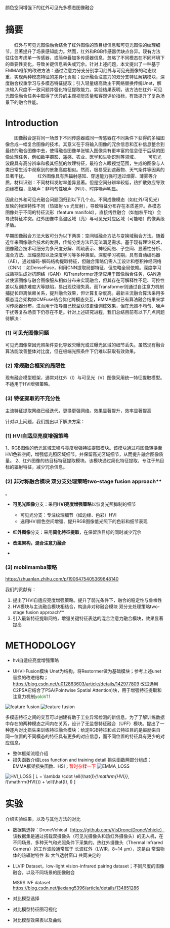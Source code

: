颜色空间增强下的红外可见光多模态图像融合

# 摘要

　　红外与可见光图像融合结合了红外图像的热目标信息和可见光图像的纹理细节，显著提升了场景感知能力。然而，红外和RGB传感器优缺点各异。现有方法往往仅考虑单一传感器，或简单叠加多传感器信息，忽略了不同模态在不同环境下的重要性变化，导致关键信息丢失或冗余。针对上述问题，本文提出了一种基于EMMA框架的改进方法：通过注意力分支分别学习红外与可见光图像的动态权重，实现两种模态特征的差异化贡献；设计融合注意力的双分支特征解耦模块，深度融合权重学习与多模态特征提取；引入轻量级高效主干网络替换传统Unet，解决输入尺度不一致问题并强化特征提取能力。实验结果表明，该方法在红外-可见光图像融合任务中取得了优异的主观视觉质量和客观评价指标，有效提升了复杂场景下的融合性能。

# Introduction
　　图像融合是将同一场景下不同传感器或同一传感器在不同条件下获得的多幅图像合成一幅复合图像的技术。其意义在于将输入图像的冗余信息和互补信息整合到最终的融合图像中去，使得融合图像单张输入图像具有更丰富的信息便于后续的图像处理任务，例如数字摄影、遥感、农业、医学和生物识别等领域。
　　可见光波段具有高分辨率和极其细腻的纹理特征，最符合人眼视觉范围，生成的图像与人类日常生活中观察到的景象高度相似。然而，极易受到遮蔽物、天气条件等因素的显著干扰。
　　红外图像具有热辐射感知、穿透能力强可透过烟雾、薄雾等介质，材料识别：不同材料发射率差异显著。但是空间分辨率较低，热扩散效应导致边缘模糊，高噪声：非均匀性噪声（NU）、时序噪声明显。

因此红外和可见光融合问题回归到以下几个点。不同成像模态（如红外/可见光）反映的物理特性不同（热辐射 vs 光反射），导致特征分布存在本质差异。各模态图像处于不同的特征流形（feature manifold），直接线性融合（如加权平均）会导致特征冲突。红外图像中高温区域（亮）与可见光对应区域（可能暗）的像素级矛盾。

早期图像融合方法大致可分为以下两类：空间域融合方法与变换域融合方法。随着近年来图像融合技术的发展，传统分类方法已无法满足需求。基于现有理论技术，图像融合技术可细分为多尺度分解、稀疏表示、神经网络、子空间、显著性分析、混合方法、压缩感知以及深度学习等多种类型。深度学习初期，具有自动编码器（AE），通过编码-解码结构提取特征，但融合策略仍需人工设计和卷积神经网络（CNN）：如DenseFuse，利用CNN提取局部特征，但忽略全局依赖。深度学习成熟期生成对抗网络（GAN）和Transformer逐渐应用于图像融合任务，GAN通过使源图像与融合图像服从相似分布来实现融合，但其存在可解释性不足、可控性差以及训练难度大等缺陷，易出现纹理失真。而Transformer则通过自注意力机制捕捉长距离依赖关系，提升融合效果，但计算复杂度高。最新主流融合算法采用多模态混合架构如CMFuse结合优化跨模态交互，EMMA通过已有算法融合结果来学习传感器分布，进而用于指导自己模型获取更佳训练效果，但在光照不均匀、噪声干扰等复杂场景下仍存在不足。针对上述研究进程，我们总结目前有以下几点问题待解决：
### (1) 可见光图像问题
可见光图像常因光照条件变化导致欠曝光或过曝光区域的细节丢失。虽然现有融合算法能改善整体对比度，但在极端光照条件下仍难以获取有效效果。
### (2) 常规融合框架的局限性
现有融合模型框架，通常对红外（I）与可见光（V）图像采用统一特征提取模型。不适用于HVI增强策略。
### (3) 特征提取的不充分性
主流特征提取网络已经迭代，更换更强网络。效果显著提升，效率显著提高

针对以上问题，我们提出以下解决方案：
### (1) HVI自适应亮度增强策略
1、RGB图像的低光区域去噪与亮度增强特征提取模块。该模块通过将图像转换至HVI色彩空间，增强低光照区域细节，并保留高光区域细节，从而提升融合图像质量。
2、红外图像的热目标特征提取模块。该模块通过简化特征提取，专注于热目标的辐射特征，减少冗余信息。
### (2) 非对称融合模块 双分支处理策略two-stage fusion approach**
。
- **可见光图像**分支：采用**HVI亮度增强策略**以恢复光照抑制的细节
  - 可见光分支：专注纹理细节（如边缘、色彩）HVI
  - 选用HVI颜色空间增强、提升RGB图像低光照下的色彩和细节表现
- **红外图像**分支：采用**简化特征提取**，在保留热目标的同时减少冗余

-  **改进架构，混合注意力融合**
- 
### (3) mobilmamba策略

https://zhuanlan.zhihu.com/p/1906475405369648140


我们的贡献有：
1. 提出了HVI自适应亮度增强策略。提升了弱光条件下，融合的稳定性与鲁棒性
2. HVI模块与主流融合模块相结合，构造非对称融合模块 双分支处理策略two-stage fusion approach**
3. 引入最新特征提取网络，增强关键特征表达的混合注意力融合模块，效果显著提高

# METHODOLOGY
- hvi自适应亮度增强策略


- UHVI-Fusion模块
Unet为结构，将Restormer做为基础模块；参考上述unet替换的改进结构；
https://blog.csdn.net/u012863603/article/details/142977809
改进选用C2PSA它结合了PSA(Pointwise Spatial Attention)块，用于增强特征提取和注意力机制<font color="green">yoloV11</font>

![feature fusion](images//feature_fusion.png)
![feature fusion](images//feature_fusion2.png)

多模态特征之间的交互可以创建有助于工业异常检测的新信息。为了了解训练数据中存在的两种模态之间内在关系，设计了无监督特征融合（UFF）模块。提出了一种逐片对比损失来训练特征融合模块：给定RGB特征和点云特征目的是鼓励来自同一位置的不同模态的特征具有更多的对应信息，而不同位置的特征具有更少的对应信息。


- 整体框架流程介绍
- 损失函数介绍Loss function and training detail
损失函数两部分组成：EMMA框架损失函数、HSI；<font color="red">暂时杂糅一下</font>
![EMMA_LOSS](images//EMMA_LOSS.png)

![HVI_LOSS](images//HVI_LOSS.png)
\[
L = \lambda \cdot \ell(\hat{I}_{\mathrm{HVI}}, I_{\mathrm{HVI}}) + \ell(\hat{I}, I)
\]
# 实验
  介绍实验结果，以及与其他方法的对比
- 数据集选择：DroneVehical（https://github.com/VisDrone/DroneVehicle）
该数据集是通过搭载双摄像头（可见光摄像头和热红外摄像头）的无人机，在不同场景、多种天气和光照条件下采集的。热红外摄像头（Thermal Infrared Camera）的工作波段通常属于 长波红外（LWIR，8~14 μm），这是由 常温物体的热辐射特性 和 大气透射窗口 共同决定的

- LLVIP Dataset，low-light vision-infrared pairing dataset；不同尺度的图像融合，以及不同场景的图像融合

  MSRS IVF dataset https://blog.csdn.net/jiexiang5396/article/details/134851286
- 对比模型选择
- 对比模型特征图可视化
- 对比模型效果表以及曲线